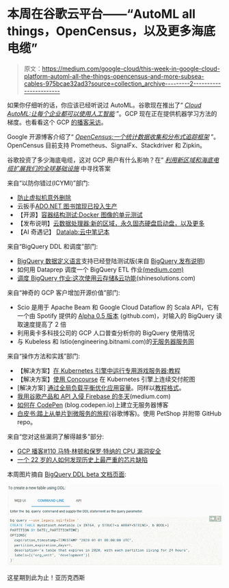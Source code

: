 # 本周在谷歌云平台——“AutoML all things，OpenCensus，以及更多海底电缆”

> 原文：<https://medium.com/google-cloud/this-week-in-google-cloud-platform-automl-all-the-things-opencensus-and-more-subsea-cables-975bcae32ad3?source=collection_archive---------2----------------------->

如果你仔细听的话，你应该已经听说过 AutoML。谷歌现在推出了“ [*Cloud AutoML:让每个企业都可以使用人工智能*](http://goo.gl/V2iSaE) ”。GCP 现在正在提供机器学习方法的梯度。也看看这个 GCP [的播客采访](http://goo.gl/zdE7pE)。

Google 开源博客介绍了“ [*OpenCensus:一个统计数据收集和分布式追踪框架*](http://goo.gl/Z1JVrY) ”。OpenCensus 目前支持 Prometheus、SignalFx、Stackdriver 和 Zipkin。

谷歌投资了多少海底电缆，这对 GCP 用户有什么影响？在“ [*利用新区域和海底电缆扩展我们的全球基础设施*](http://goo.gl/f4UPdK) 中寻找答案

来自“以防你错过(ICYMI)”部门:

*   [防止虚拟机意外删除](http://goo.gl/o2xMdY)
*   云扳手[ADO.NET 图书馆现已投入生产](http://goo.gl/sfgZgQ)
*   【开源】[容器结构测试:Docker 图像的单元测试](http://goo.gl/2WZMtz)
*   【发布说明】[云数据处理器:新的区域，永久固态硬盘启动盘，以及更多](http://goo.gl/fjymzY)
*   【AI 奇遇记】 [Datalab:云中笔记本](http://goo.gl/XpkyYX)

来自“BigQuery DDL 和调度”部门:

*   [BigQuery 数据定义语言](http://goo.gl/jgXySz)支持已经登陆测试版(来自 [BigQuery 发布说明](http://goo.gl/FS3rqU))
*   如何用 Dataprep 调度一个 BigQuery ETL 作业[(medium.com)](http://goo.gl/gAKKSi)
*   [调度 BigQuery 作业:这次使用云存储&云功能](http://goo.gl/iVBqSq)(shinesolutions.com)

来自“神奇的 GCP 客户增加开源价值”部门:

*   Scio 是用于 Apache Beam 和 Google Cloud Dataflow 的 Scala API，它有一个由 Spotify 提供的 [Alpha 0.5 版本](http://goo.gl/KV5nPg) (github.com)，对输入的 BigQuery 读取速度提高了 2 倍
*   利用奥卡多科技公司的 GCP 人口普查分析你的 BigQuery 使用情况
*   与 Kubeless 和 Istio(engineering.bitnami.com)的[无服务器服务网](http://goo.gl/ZKXdhy)

来自“操作方法和实践”部门:

*   【解决方案】[在 Kubernetes 引擎中运行专用游戏服务器:教程](http://goo.gl/cmPXUT)
*   【解决方案】[使用 Concourse](http://goo.gl/zixwR7) 在 Kubernetes 引擎上连续交付舵图
*   [解决方案] [通过全局负载平衡优化应用容量](http://goo.gl/qfD5tP)。同样以[教程格式](http://goo.gl/CyL7gv)。
*   [我用谷歌产品和 API 入侵 Firebase 的冬天](http://goo.gl/vbkxFm)(medium.com)
*   [如何在 CodePen](http://goo.gl/kzg7Nq) (blog.codepen.io)上建立无服务器博客
*   [白皮书:踏上从单片到微服务的旅程](http://goo.gl/Sndrkx)(谷歌博客)。使用 PetShop 并附带 GitHub repo。

来自“您对这些漏洞了解得越多”部分:

*   [GCP 播客#110 马特·林顿和保罗·特纳的 CPU 漏洞安全](http://goo.gl/YeGna9)
*   [一个 22 岁的人如何发现历史上最严重的芯片缺陷](http://goo.gl/Wfxtmf)

本周图片摘自 [BigQuery DDL beta 文档页面](http://goo.gl/jgXySz):

![](img/b6fce27faa8779e79868885d2ec66a31.png)

这星期到此为止！亚历克西斯